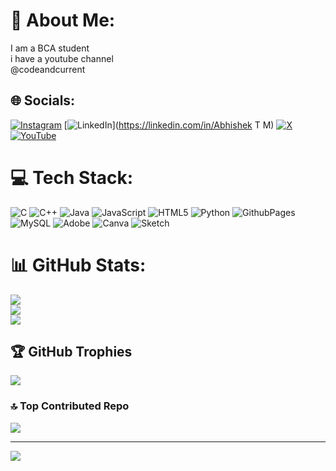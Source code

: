 # 💫 About Me:
I am a BCA student<br>i have  a youtube channel<br>@codeandcurrent


## 🌐 Socials:
[![Instagram](https://img.shields.io/badge/Instagram-%23E4405F.svg?logo=Instagram&logoColor=white)](https://instagram.com/_the_vibrant_one_14) [![LinkedIn](https://img.shields.io/badge/LinkedIn-%230077B5.svg?logo=linkedin&logoColor=white)](https://linkedin.com/in/Abhishek T M) [![X](https://img.shields.io/badge/X-black.svg?logo=X&logoColor=white)](https://x.com/_the_vibrant_one_14) [![YouTube](https://img.shields.io/badge/YouTube-%23FF0000.svg?logo=YouTube&logoColor=white)](https://youtube.com/@codeandcurrent_sum) 

# 💻 Tech Stack:
![C](https://img.shields.io/badge/c-%2300599C.svg?style=flat&logo=c&logoColor=white) ![C++](https://img.shields.io/badge/c++-%2300599C.svg?style=flat&logo=c%2B%2B&logoColor=white) ![Java](https://img.shields.io/badge/java-%23ED8B00.svg?style=flat&logo=openjdk&logoColor=white) ![JavaScript](https://img.shields.io/badge/javascript-%23323330.svg?style=flat&logo=javascript&logoColor=%23F7DF1E) ![HTML5](https://img.shields.io/badge/html5-%23E34F26.svg?style=flat&logo=html5&logoColor=white) ![Python](https://img.shields.io/badge/python-3670A0?style=flat&logo=python&logoColor=ffdd54) ![GithubPages](https://img.shields.io/badge/github%20pages-121013?style=flat&logo=github&logoColor=white) ![MySQL](https://img.shields.io/badge/mysql-4479A1.svg?style=flat&logo=mysql&logoColor=white) ![Adobe](https://img.shields.io/badge/adobe-%23FF0000.svg?style=flat&logo=adobe&logoColor=white) ![Canva](https://img.shields.io/badge/Canva-%2300C4CC.svg?style=flat&logo=Canva&logoColor=white) ![Sketch](https://img.shields.io/badge/Sketch-FFB387?style=flat&logo=sketch&logoColor=black)
# 📊 GitHub Stats:
![](https://github-readme-stats.vercel.app/api?username=Abhishektm-code&theme=neon&hide_border=false&include_all_commits=true&count_private=true)<br/>
![](https://github-readme-streak-stats.herokuapp.com/?user=Abhishektm-code&theme=neon&hide_border=false)<br/>
![](https://github-readme-stats.vercel.app/api/top-langs/?username=Abhishektm-code&theme=neon&hide_border=false&include_all_commits=true&count_private=true&layout=compact)

## 🏆 GitHub Trophies
![](https://github-profile-trophy.vercel.app/?username=Abhishektm-code&theme=radical&no-frame=false&no-bg=false&margin-w=4)

### 🔝 Top Contributed Repo
![](https://github-contributor-stats.vercel.app/api?username=Abhishektm-code&limit=5&theme=dark&combine_all_yearly_contributions=true)

---
[![](https://visitcount.itsvg.in/api?id=Abhishektm-code&icon=2&color=9)](https://visitcount.itsvg.in)

<!-- Proudly created with GPRM ( https://gprm.itsvg.in ) -->
